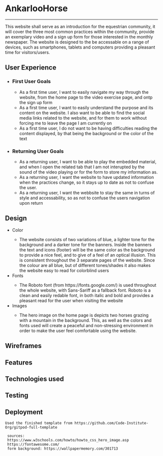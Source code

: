 <h1>  AnkarlooHorse </h1> 
<hr>
    <p>
        This website shall serve as an introduction for the equestrian community, it will cover the three most common practices 
        within the community, provide an exemplary video and a sign up form for those interested in the monthly newspaper. The website is designed to the be accessable on a range of devices, such as smartphones, tablets and computers providing a pleasant time for visitors/users.
    </p>

<h2> User Experience </h2>
        <ul>
            <li><h3>First User Goals</h3></li>
                <ul>
                    <li>As a first time user, I want to easily navigate my way through the website, from the home 
                    page to the video exercise page, and ontp the sign up form</li>
                    <li>As a first time user, I want to easily understand the purpose and its content on the website. I also want to be able to find the social media links related to the website, and for them to work without forcing me to leave the page I am currently on</li>
                    <li>As a first time user, I do not want to be having difficulties reading the content displayed, by that being the background or the color of the text</li>
                </ul>
            <li><h3>Returning User Goals</h3></li>
                <ul>
                    <li>As a returning user, I want to be able to play the embedded material, and when I open the related tab that I am not interupted by the sound of the video playing or for the form to store my information as.</li>
                    <li>As a returning user, I want the website to have updated information when the practices change, so it stays up to date as not to confuse the user.</li>
                    <li>As a returning user, I want the webbsite to stay the same in turns of style and accessability, so as not to confuse the users navigation upon return</li>
                </ul>
        </ul>

<h2> Design </h2>
    <ul>
        <li> Color </li>
            <ul>
                <li> The website consists of two variations of blue, a lighter tone for the background and a darker tone for the
                banners. Inside the banners the text and icons (footer) will be the same color as the background to provide a nice feel, and to give of a feel of an optical illusion. This is consistent throughout the 3 separate pages of the website. Since the colour are all blue, but of different tones/shades it also makes the website easy to read for colorblind users</li>
            </ul>
        <li> Fonts </li>
            <ul>
                <li> The Roboto font (from https://fonts.google.com/) is used throughout the whole website, with Sans-Sariff as a fallback font. Roboto is a clean and easily redable font, in both italic and bold and provides a pleasant read for the user when visiting the website</li>
            </ul>
        <li> Images </li>
            <ul>
                <li> The hero image on the home page is depicts two horses grazing with a mountain in the background. This, as well as the colors and fonts used will create a peaceful and non-stressing environment in order to make the user feel comfortable using the website.</li>
            </ul>
    </ul>

<h2> Wireframes </h2>

<h2> Features </h2>

<h2> Technologies used </h2>

<h2> Testing </h2>

<h2> Deployment </h2>

    Used the finished template from https://github.com/Code-Institute-Org/gitpod-full-template

     sources:
     https://www.w3schools.com/howto/howto_css_hero_image.asp
     https://fontawesome.com/
     form background: https://wallpapermemory.com/301713

     